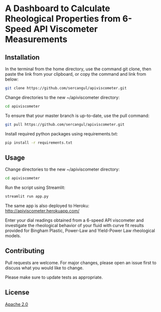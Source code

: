 # A Dashboard to Calculate Rheological Properties from 6-Speed API Viscometer Measurements

## Installation

In the  terminal from the home directory, use the command git clone, then paste the link from your clipboard, or copy the command and link from below:

```bash
git clone https://github.com/sercangul/apiviscometer.git
```

Change directories to the new ~/apiviscometer directory:

```bash
cd apiviscometer
```

To ensure that your master branch is up-to-date, use the pull command:

```bash
git pull https://github.com/sercangul/apiviscometer.git
```

Install required python packages using requirements.txt:

```bash
pip install -r requirements.txt
```

## Usage

Change directories to the new ~/apiviscometer directory:

```bash
cd apiviscometer
```

Run the script using Streamlit:

```bash
streamlit run app.py
```

The same app is also deployed to Heroku: http://apiviscometer.herokuapp.com/

Enter your dial readings obtained from a 6-speed API viscometer and investigate the rheological behavior of your fluid with curve fit results provided for Bingham Plastic, Power-Law and Yield-Power Law rheological models.

## Contributing
Pull requests are welcome. For major changes, please open an issue first to discuss what you would like to change.

Please make sure to update tests as appropriate.

## License
[Apache 2.0](https://choosealicense.com/licenses/apache-2.0/)
